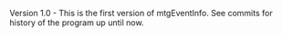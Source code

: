 Version 1.0 - This is the first version of mtgEventInfo.  See commits for history of the program up until now.